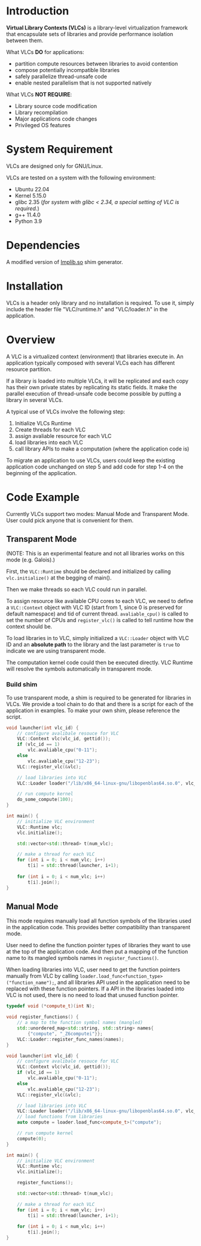 # Introduction

**Virtual Library Contexts (VLCs)** is a library-level virtualization framework that encapsulate sets of libraries and provide performance isolation between them.

What VLCs **DO** for applications:
- partition compute resources between libraries to avoid contention
- compose potentially incompatible libraries
- safely parallelize thread-unsafe code
- enable nested parallelism that is not supported natively

What VLCs **NOT REQUIRE**:
- Library source code modification
- Library recompilation
- Major applications code changes
- Privileged OS features

# System Requirement

VLCs are designed only for GNU/Linux. 

VLCs are tested on a system with the following environment:
- Ubuntu 22.04
- Kernel 5.15.0
- glibc 2.35 (*for system with glibc < 2.34, a special setting of VLC is required.*)
- g++ 11.4.0
- Python 3.9

# Dependencies

A modified version of [Implib.so](https://github.com/yinengy/Implib.so) shim generator.

# Installation

VLCs is a header only library and no installation is required. To use it, simply include the header file "VLC/runtime.h" and "VLC/loader.h" in the application.

# Overview

A VLC is a virtualized context (environment) that libraries execute in. An application typically composed with several VLCs each has different resource partition.

If a library is loaded into multiple VLCs, it will be replicated and each copy has their own private states by replicating its static fields. It make the parallel execution of thread-unsafe code become possible by putting a library in several VLCs.

A typical use of VLCs involve the following step:
1. Initialize VLCs Runtime
2. Create threads for each VLC
3. assign avaliable resource for each VLC
4. load libraries into each VLC
5. call library APIs to make a computation (where the application code is)

To migrate an application to use VLCs, users could keep the existing application code unchanged on step 5 and add code for step 1-4 on the beginning of the application.

# Code Example
Currently VLCs support two modes: Manual Mode and Transparent Mode. User could pick anyone that is convenient for them.

## Transparent Mode

(NOTE: This is an experimental feature and not all libraries works on this mode (e.g. Galois).)

First, the `VLC::Runtime` should be declared and initialized by calling `vlc.initialize()` at the begging of main().

Then we make threads so each VLC could run in parallel.

To assign resource like available CPU cores to each VLC, we need to define a 
`VLC::Context` object with VLC ID (start from 1, since 0 is preserved for default namespace) and tid of current thread. `avaliable_cpu()` is called to set the number of CPUs and `register_vlc()` is called to tell runtime how the context should be.

To load libraries in to VLC, simply initialized a `VLC::Loader` object with VLC ID and an **absolute path** to the library and the last parameter is `true` to indicate we are using transparent mode.

The computation kernel code could then be executed directly. VLC Runtime will resolve the symbols automatically in transparent mode.

### Build shim
To use transparent mode, a shim is required to be generated for libraries in VLCs. We provide a tool chain to do that and there is a script for each of the application in examples. To make your own shim, please reference the script.

```C++
void launcher(int vlc_id) {
    // configure avalibale resouce for VLC
    VLC::Context vlc(vlc_id, gettid());
    if (vlc_id == 1)
        vlc.avaliable_cpu("0-11");
    else
        vlc.avaliable_cpu("12-23");
    VLC::register_vlc(&vlc);

    // load libraries into VLC
    VLC::Loader loader("/lib/x86_64-linux-gnu/libopenblas64.so.0", vlc_id, true);

    // run compute kernel
    do_some_compute(100);
}

int main() {
    // initialize VLC environment
    VLC::Runtime vlc;
    vlc.initialize();

    std::vector<std::thread> t(num_vlc);

    // make a thread for each VLC
    for (int i = 0; i < num_vlc; i++) 
        t[i] = std::thread(launcher, i+1);
    
    for (int i = 0; i < num_vlc; i++) 
        t[i].join();
}
```

## Manual Mode

This mode requires manually load all function symbols of the libraries used in the application code. This provides better compatibility than transparent mode.

User need to define the function pointer types of libraries they want to use at the top of the application code. And then put a mapping of the function name to its mangled symbols names in `register_functions()`.

When loading libraries into VLC, user need to get the function pointers manually from VLC by calling `loader.load_func<function_type>("function_name");`, and all libraries API used in the application need to be replaced with these function pointers. If a API in the libraries loaded into VLC is not used, there is no need to load that unused function pointer.

```C++
typedef void (*compute_t)(int N);

void register_functions() {
    // a map to the function symbol names (mangled)
    std::unordered_map<std::string, std::string> names{
        {"compute", "_Z6computei"}};  
    VLC::Loader::register_func_names(names);
}

void launcher(int vlc_id) {
    // configure avalibale resouce for VLC
    VLC::Context vlc(vlc_id, gettid());
    if (vlc_id == 1)
        vlc.avaliable_cpu("0-11");
    else
        vlc.avaliable_cpu("12-23");
    VLC::register_vlc(&vlc);

    // load libraries into VLC
    VLC::Loader loader("/lib/x86_64-linux-gnu/libopenblas64.so.0", vlc_id, false);
    // load functions from libraries
    auto compute = loader.load_func<compute_t>("compute");

    // run compute kernel
    compute(0);
}

int main() {
    // initialize VLC environment
    VLC::Runtime vlc;
    vlc.initialize();

    register_functions();

    std::vector<std::thread> t(num_vlc);

    // make a thread for each VLC
    for (int i = 0; i < num_vlc; i++) 
        t[i] = std::thread(launcher, i+1);
    
    for (int i = 0; i < num_vlc; i++) 
        t[i].join();
}
```